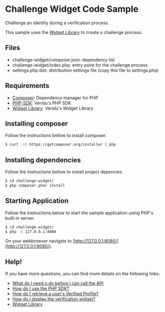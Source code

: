 # Challenge Widget Code Sample
Challenge an identity during a verification process.

This sample uses the [Widget Library](https://veridu.com/wiki/Widget_Library) to create a challenge process.

## Files
 * challenge-widget/composer.json: dependency list
 * challenge-widget/index.php: entry point for the challenge process
 * settings.php.dist: distribution settings file (copy this file to settings.php)

## Requirements
 * [Composer](https://getcomposer.org/): Dependency manager for PHP
 * [PHP-SDK](https://github.com/veridu/veridu-php): Veridu's PHP SDK
 * [Widget Library](https://veridu.com/wiki/Widget_Library): Veridu's Widget Library

## Installing composer
Follow the instructions bellow to install composer.
```bash
$ curl -sS https://getcomposer.org/installer | php
```

## Installing dependencies
Follow the instructions bellow to install project depencies.
```bash
$ cd challenge-widget/
$ php composer.phar install
```

## Starting Application
Follow the instructions below to start the sample application using PHP's built-in server.
```bash
$ cd challenge-widget/
$ php -S 127.0.0.1:8080
```

On your webbrowser navigate to [http://127.0.0.1:8080/](http://127.0.0.1:8080/).

## Help!
If you have more questions, you can find more details on the following links:
 * [What do I need o do before I can call the API](https://veridu.com/wiki/What_do_I_need_to_do_before_I_can_call_the_API)
 * [How do I use the PHP SDK?](https://veridu.com/wiki/How_do_I_use_the_PHP_SDK%3F)
 * [How do I retrieve a user's Verified Profile?](https://veridu.com/wiki/How_do_I_retrieve_a_user%27s_Verified_Profile%3F)
 * [How do I display the verification widget?](https://veridu.com/wiki/How_do_I_display_the_verification_widget%3F)
 * [Widget Library](https://veridu.com/wiki/Widget_Library)
